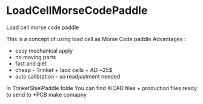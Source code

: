 # LoadCellMorseCodePaddle
Load cell morse code paddle

This is a concept of using load cell as Morse Code paddle
Advantages :
- easy mechanical apply
- no moving parts
- fast and qiet
- cheap - Trinket + laod cells + AD ~25$
- auto calibration - so readjustment needed


In TrinketShielPaddle folde You can find KiCAD files + production files ready to send to *PCB make comapny 
